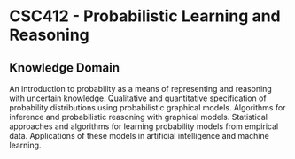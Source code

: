 # CSC412 - Probabilistic Learning and Reasoning

## Knowledge Domain
An introduction to probability as a means of representing and reasoning with uncertain knowledge. Qualitative and quantitative specification of probability distributions using probabilistic graphical models. Algorithms for inference and probabilistic reasoning with graphical models. Statistical approaches and algorithms for learning probability models from empirical data. Applications of these models in artificial intelligence and machine learning.

